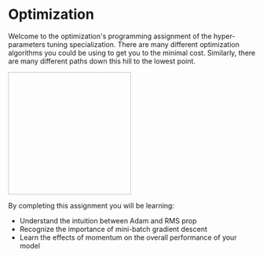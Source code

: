 <h1>Optimization</h1>

<p>Welcome to the optimization's programming assignment of the hyper-parameters tuning specialization. There are many different optimization algorithms you could be using to get you to the minimal cost. Similarly, there are many different paths down this hill to the lowest point.</p>

<img scr="images/image01.png" width="250" height="250">

By completing this assignment you will be learning:

<ul>
<li>Understand the intuition between Adam and RMS prop
<li>Recognize the importance of mini-batch gradient descent
<li>Learn the effects of momentum on the overall performance of your model
</ul>
